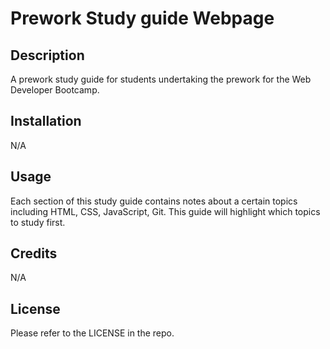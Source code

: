 # Prework Study guide Webpage

## Description

A prework study guide for students undertaking the prework for the Web Developer Bootcamp.

## Installation

N/A

## Usage

Each section of this study guide contains notes about a certain topics including HTML, CSS, JavaScript, Git. This guide will highlight which topics to study first.

## Credits

N/A

## License

Please refer to the LICENSE in the repo.
